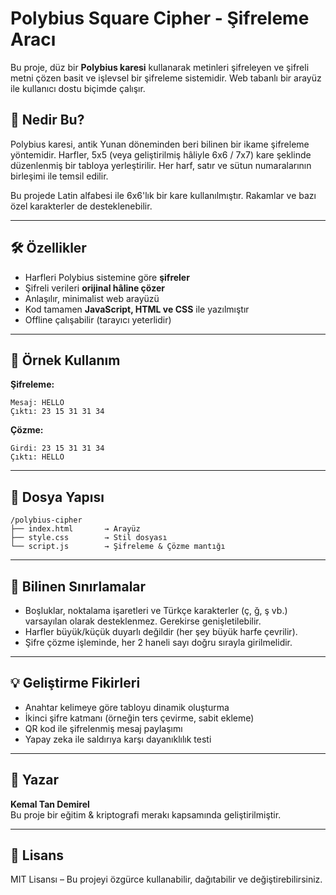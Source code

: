 # Polybius Square Cipher - Şifreleme Aracı

Bu proje, düz bir **Polybius karesi** kullanarak metinleri şifreleyen ve şifreli metni çözen basit ve işlevsel bir şifreleme sistemidir. Web tabanlı bir arayüz ile kullanıcı dostu biçimde çalışır.

## 🔐 Nedir Bu?

Polybius karesi, antik Yunan döneminden beri bilinen bir ikame şifreleme yöntemidir. Harfler, 5x5 (veya geliştirilmiş hâliyle 6x6 / 7x7) kare şeklinde düzenlenmiş bir tabloya yerleştirilir. Her harf, satır ve sütun numaralarının birleşimi ile temsil edilir.

Bu projede Latin alfabesi ile 6x6'lık bir kare kullanılmıştır. Rakamlar ve bazı özel karakterler de desteklenebilir.

---

## 🛠 Özellikler

- Harfleri Polybius sistemine göre **şifreler**
- Şifreli verileri **orijinal hâline çözer**
- Anlaşılır, minimalist web arayüzü
- Kod tamamen **JavaScript, HTML ve CSS** ile yazılmıştır
- Offline çalışabilir (tarayıcı yeterlidir)

---

## 🧪 Örnek Kullanım

**Şifreleme:**

```
Mesaj: HELLO
Çıktı: 23 15 31 31 34
```

**Çözme:**

```
Girdi: 23 15 31 31 34
Çıktı: HELLO
```

---

## 📁 Dosya Yapısı

```
/polybius-cipher
├── index.html       → Arayüz
├── style.css        → Stil dosyası
└── script.js        → Şifreleme & Çözme mantığı
```

---

## 📌 Bilinen Sınırlamalar

- Boşluklar, noktalama işaretleri ve Türkçe karakterler (ç, ğ, ş vb.) varsayılan olarak desteklenmez. Gerekirse genişletilebilir.
- Harfler büyük/küçük duyarlı değildir (her şey büyük harfe çevrilir).
- Şifre çözme işleminde, her 2 haneli sayı doğru sırayla girilmelidir.

---

## 💡 Geliştirme Fikirleri

- Anahtar kelimeye göre tabloyu dinamik oluşturma
- İkinci şifre katmanı (örneğin ters çevirme, sabit ekleme)
- QR kod ile şifrelenmiş mesaj paylaşımı
- Yapay zeka ile saldırıya karşı dayanıklılık testi

---

## 👤 Yazar

**Kemal Tan Demirel**  
Bu proje bir eğitim & kriptografi merakı kapsamında geliştirilmiştir.

---

## 📜 Lisans

MIT Lisansı – Bu projeyi özgürce kullanabilir, dağıtabilir ve değiştirebilirsiniz.
